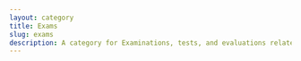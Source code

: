 ```yaml
---
layout: category
title: Exams
slug: exams
description: A category for Examinations, tests, and evaluations related posts.
---
```

